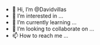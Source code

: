 - 👋 Hi, I’m @Davidvillas
- 👀 I’m interested in ...
- 🌱 I’m currently learning ...
- 💞️ I’m looking to collaborate on ...
- 📫 How to reach me ...

<!---
Davidvillas/Davidvillas is a ✨ special ✨ repository because its `README.md` (this file) appears on your GitHub profile.
You can click the Preview link to take a look at your changes.
--->
